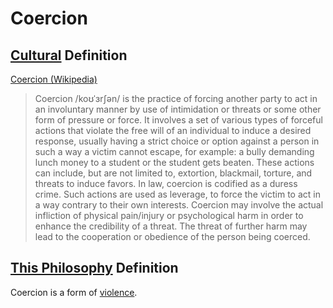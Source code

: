 # Coercion

## [Cultural](./culture.md) Definition

<a href="http://en.wikipedia.org/wiki/Coercion" target="_blank">Coercion (Wikipedia)</a>

> Coercion /koʊˈɜrʃən/ is the practice of forcing another party to act in an involuntary manner by use of intimidation or threats or some other form of pressure or force. It involves a set of various types of forceful actions that violate the free will of an individual to induce a desired response, usually having a strict choice or option against a person in such a way a victim cannot escape, for example: a bully demanding lunch money to a student or the student gets beaten. These actions can include, but are not limited to, extortion, blackmail, torture, and threats to induce favors. In law, coercion is codified as a duress crime. Such actions are used as leverage, to force the victim to act in a way contrary to their own interests. Coercion may involve the actual infliction of physical pain/injury or psychological harm in order to enhance the credibility of a threat. The threat of further harm may lead to the cooperation or obedience of the person being coerced.

## [This Philosophy](./this-philosophy.md) Definition

Coercion is a form of [violence](./violence.md).
